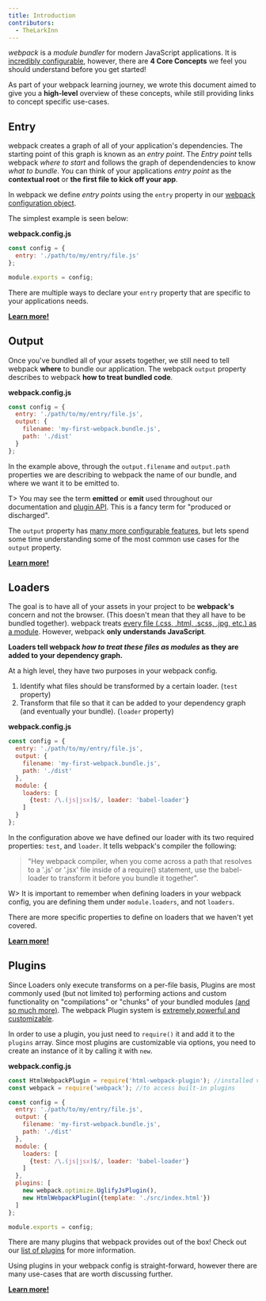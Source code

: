 ```yaml
---
title: Introduction
contributors:
  - TheLarkInn
---
```


*webpack* is a _module bundler_ for modern JavaScript applications. It is [incredibly configurable](./api/configuration), however, there are **4 Core Concepts** we feel you should understand before you get started!

As part of your webpack learning journey, we wrote this document aimed to give you a **high-level** overview of these concepts, while still providing links to concept specific use-cases.

## Entry

webpack creates a graph of all of your application's dependencies. The starting point of this graph is known as an _entry point_. The _Entry point_ tells webpack _where to start_ and follows the graph of dependendencies to know _what to bundle_. You can think of your applications _entry point_ as the **contextual root** or **the first file to kick off your app**.

In webpack we define _entry points_ using the `entry` property in our [webpack configuration object](./configuration).

The simplest example is seen below:

**webpack.config.js**

```javascript
const config = {
  entry: './path/to/my/entry/file.js'
};

module.exports = config;
```

There are multiple ways to declare your `entry` property that are specific to your applications needs.

[**Learn more!**](./entry-points)

## Output

Once you've bundled all of your assets together, we still need to tell webpack **where** to bundle our application. The webpack `output` property describes to webpack **how to treat bundled code**.

**webpack.config.js**

```javascript
const config = {
  entry: './path/to/my/entry/file.js',
  output: {
    filename: 'my-first-webpack.bundle.js',
    path: './dist'
  }
};
```

In the example above, through the `output.filename` and `output.path` properties we are describing to webpack the name of our bundle, and where we want it to be emitted to.

T> You may see the term **emitted** or **emit** used throughout our documentation and [plugin API](../api/plugins). This is a fancy term for "produced or discharged".

The `output` property has [many more configurable features](../api/configuration), but lets spend some time understanding some of the most common use cases for the `output` property.

[**Learn more!**](./output)


## Loaders

The goal is to have all of your assets in your project to be **webpack's** concern and not the browser. (This doesn't mean that they all have to be bundled together). webpack treats [every file (.css, .html, .scss, .jpg, etc.) as a module](./modules). However, webpack **only understands JavaScript**.

**Loaders tell webpack _how to treat these files as modules_ as they are added to your dependency graph.**

At a high level, they have two purposes in your webpack config.

1. Identify what files should be transformed by a certain loader. (`test` property)
2. Transform that file so that it can be added to your dependency graph (and eventually your bundle). (`loader` property)

**webpack.config.js**

```javascript
const config = {
  entry: './path/to/my/entry/file.js',
  output: {
    filename: 'my-first-webpack.bundle.js',
    path: './dist'
  },
  module: {
    loaders: [
      {test: /\.(js|jsx)$/, loader: 'babel-loader'}
    ]
  }
};
```

In the configuration above we have defined our loader with its two required properties: `test`, and `loader`. It tells webpack's compiler the following:

> "Hey webpack compiler, when you come across a path that resolves to a '.js' or '.jsx' file inside of a require() statement, use the babel-loader to transform it before you bundle it together".

W> It is important to remember when defining loaders in your webpack config, you are defining them under `module.loaders`, and not `loaders`.

There are more specific properties to define on loaders that we haven't yet covered.

[**Learn more!**]('./loaders')

## Plugins

Since Loaders only execute transforms on a per-file basis, Plugins are most commonly used (but not limited to) performing actions and custom functionality on "compilations" or "chunks" of your bundled modules [(and so much more)](./plugins). The webpack Plugin system is [extremely powerful and customizable](../api/plugins).

In order to use a plugin, you just need to `require()` it and add it to the `plugins` array. Since most plugins are customizable via options, you need to create an instance of it by calling it with `new`.

**webpack.config.js**

```javascript
const HtmlWebpackPlugin = require('html-webpack-plugin'); //installed via npm
const webpack = require('webpack'); //to access built-in plugins

const config = {
  entry: './path/to/my/entry/file.js',
  output: {
    filename: 'my-first-webpack.bundle.js',
    path: './dist'
  },
  module: {
    loaders: [
      {test: /\.(js|jsx)$/, loader: 'babel-loader'}
    ]
  },
  plugins: [
    new webpack.optimize.UglifyJsPlugin(),
    new HtmlWebpackPlugin({template: './src/index.html'})
  ]
};

module.exports = config;
```

There are many plugins that webpack provides out of the box! Check out our [list of plugins](https://webpack.github.io/docs/list-of-plugins.html) for more information.

Using plugins in your webpack config is straight-forward, however there are many use-cases that are worth discussing further.

[**Learn more!**](./plugins)

